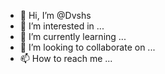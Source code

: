 - 👋 Hi, I’m @Dvshs
- 👀 I’m interested in ...
- 🌱 I’m currently learning ...
- 💞️ I’m looking to collaborate on ...
- 📫 How to reach me ...

<!---
Dvshs/Dvshs is a ✨ special ✨ repository because its `README.md` (this file) appears on your GitHub profile.
You can click the Preview link to take a look at your changes.
--->

